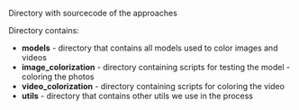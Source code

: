 Directory with sourcecode of the approaches

Directory contains:

* **models** - directory that contains all models used to color images and videos
* **image_colorization** - directory containing scripts for testing the model - coloring the photos
* **video_colorization** - directory containing scripts for coloring the video
* **utils** - directory that contains other utils we use in the process